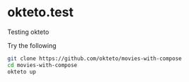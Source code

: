 # okteto.test
Testing okteto

Try the following
```bash
git clone https://github.com/okteto/movies-with-compose
cd movies-with-compose
okteto up
```
